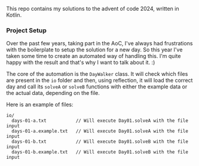 This repo contains my solutions to the advent of code 2024, written in Kotlin.

### Project Setup

Over the past few years, taking part in the AoC, I've always had frustrations with the boilerplate to setup the solution for a new day. So this year I've taken some time to create an automated way of handling this.
I'm quite happy with the result and that's why I want to talk about it. :)

The core of the automation is the `DayWalker` class. It will check which files are present in the `io` folder and then, using reflection, it will load the correct day and call its `solveA` or `solveB` functions with either the example data or the actual data, depending on the file.

Here is an example of files:

```
io/
  days-01-a.txt           // Will execute Day01.solveA with the file input
  days-01-a.example.txt   // Will execute Day01.solveA with the file input
  days-01-b.txt           // Will execute Day01.solveB with the file input
  days-01-b.example.txt   // Will execute Day01.solveB with the file input
```
